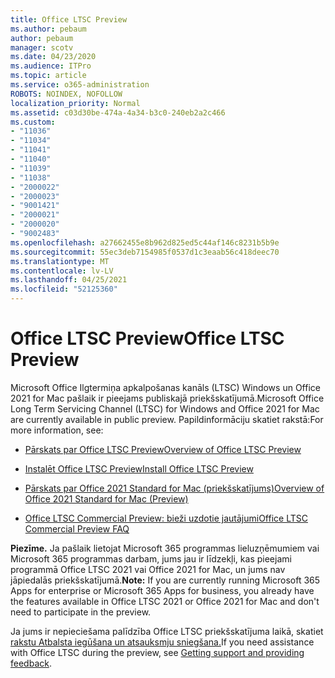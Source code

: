 ```yaml
---
title: Office LTSC Preview
ms.author: pebaum
author: pebaum
manager: scotv
ms.date: 04/23/2020
ms.audience: ITPro
ms.topic: article
ms.service: o365-administration
ROBOTS: NOINDEX, NOFOLLOW
localization_priority: Normal
ms.assetid: c03d30be-474a-4a34-b3c0-240eb2a2c466
ms.custom:
- "11036"
- "11034"
- "11041"
- "11040"
- "11039"
- "11038"
- "2000022"
- "2000023"
- "9001421"
- "2000021"
- "2000020"
- "9002483"
ms.openlocfilehash: a27662455e8b962d825ed5c44af146c8231b5b9e
ms.sourcegitcommit: 55ec3deb7154985f0537d1c3eaab56c418deec70
ms.translationtype: MT
ms.contentlocale: lv-LV
ms.lasthandoff: 04/25/2021
ms.locfileid: "52125360"
---
```

# <a name="office-ltsc-preview"></a><span data-ttu-id="10ca9-102">Office LTSC Preview</span><span class="sxs-lookup"><span data-stu-id="10ca9-102">Office LTSC Preview</span></span>

<span data-ttu-id="10ca9-103">Microsoft Office Ilgtermiņa apkalpošanas kanāls (LTSC) Windows un Office 2021 for Mac pašlaik ir pieejams publiskajā priekšskatījumā.</span><span class="sxs-lookup"><span data-stu-id="10ca9-103">Microsoft Office Long Term Servicing Channel (LTSC) for Windows and Office 2021 for Mac are currently available in public preview.</span></span> <span data-ttu-id="10ca9-104">Papildinformāciju skatiet rakstā:</span><span class="sxs-lookup"><span data-stu-id="10ca9-104">For more information, see:</span></span>

- [<span data-ttu-id="10ca9-105">Pārskats par Office LTSC Preview</span><span class="sxs-lookup"><span data-stu-id="10ca9-105">Overview of Office LTSC Preview</span></span>](https://docs.microsoft.com/deployoffice/office2021/overview-ltsc-preview)

- [<span data-ttu-id="10ca9-106">Instalēt Office LTSC Preview</span><span class="sxs-lookup"><span data-stu-id="10ca9-106">Install Office LTSC Preview</span></span>](https://docs.microsoft.com/deployoffice/office2021/install-ltsc-preview)

- [<span data-ttu-id="10ca9-107">Pārskats par Office 2021 Standard for Mac (priekšskatījums)</span><span class="sxs-lookup"><span data-stu-id="10ca9-107">Overview of Office 2021 Standard for Mac (Preview)</span></span>](https://docs.microsoft.com/deployoffice/office2021/overview-mac-preview)

- [<span data-ttu-id="10ca9-108">Office LTSC Commercial Preview: bieži uzdotie jautājumi</span><span class="sxs-lookup"><span data-stu-id="10ca9-108">Office LTSC Commercial Preview FAQ</span></span>](https://answers.microsoft.com/msoffice/forum/all/office-ltsc-commercial-preview-faq/0fcf5976-f87f-4be1-81af-9f6d6141bc3a)  

<span data-ttu-id="10ca9-109">**Piezīme.** Ja pašlaik lietojat Microsoft 365 programmas lieluzņēmumiem vai Microsoft 365 programmas darbam, jums jau ir līdzekļi, kas pieejami programmā Office LTSC 2021 vai Office 2021 for Mac, un jums nav jāpiedalās priekšskatījumā.</span><span class="sxs-lookup"><span data-stu-id="10ca9-109">**Note:** If you are currently running Microsoft 365 Apps for enterprise or Microsoft 365 Apps for business, you already have the features available in Office LTSC 2021 or Office 2021 for Mac and don't need to participate in the preview.</span></span>

<span data-ttu-id="10ca9-110">Ja jums ir nepieciešama palīdzība Office LTSC priekšskatījuma laikā, skatiet [rakstu Atbalsta iegūšana un atsauksmju sniegšana.](https://docs.microsoft.com/deployoffice/office2021/install-ltsc-preview#getting-support-and-providing-feedback)</span><span class="sxs-lookup"><span data-stu-id="10ca9-110">If you need assistance with Office LTSC during the preview, see [Getting support and providing feedback](https://docs.microsoft.com/deployoffice/office2021/install-ltsc-preview#getting-support-and-providing-feedback).</span></span>

